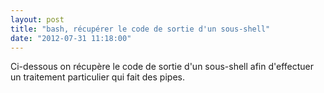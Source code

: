 ```yaml
---
layout: post
title: "bash, récupérer le code de sortie d'un sous-shell"
date: "2012-07-31 11:18:00"
---
```

Ci-dessous on récupère le code de sortie d'un sous-shell afin d'effectuer un traitement particulier qui fait des pipes. 

 <script src="https://pastebin.com/embed_js/BXgBxBQn"></script>
